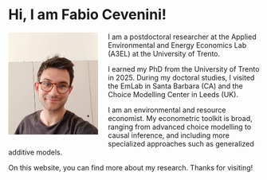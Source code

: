 # Hi, I am Fabio Cevenini!

<img src="cevenini_1.jpeg" 
     alt="Picture - Fabio Cevenini" 
     width="180" 
     style="float:left; margin-right:20px; margin-bottom:20px;">

I am a postdoctoral researcher at the Applied Environmental and Energy Economics Lab (A3EL) at the University of Trento.

I earned my PhD from the University of Trento in 2025. During my doctoral studies, I visited the EmLab in Santa Barbara (CA) and the Choice Modelling Center in Leeds (UK). 

I am an environmental and resource economist. My econometric toolkit is broad, ranging from advanced choice modelling to causal inference, and including more specialized approaches such as generalized additive models.

On this website, you can find more about my research. Thanks for visiting!
